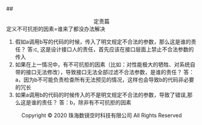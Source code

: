 ##<center>定责篇</center>
定义不可抗拒的因素=谁来了都没办法解决
1. 假如a调用b写的代码的时候，传入了明文规定不合法的参数，那么这是谁的责任？
答:c, 这是设计接口人的责任，首先应该在接口层面上禁止不合法参数的传入
2. 如果在上一情况中，有不可抗拒的因素（比如：对性能极大的牺牲、对系统自带的接口无法修改），导致接口无法全部过滤不合法参数，是谁的责任？
答：a，因为b不可能负责检查所有无法预见的情况，这样也会导致b的代码非必要的冗长
3. 如果a调用b的代码的时候传入的不是明文规定不合法的参数，导致了错误,那么这是谁的责任？
答：b，除非有不可抗拒的因素
<center> Copyright © 2020 珠海数镜空时科技有限公司 All Rights Reserved</center>